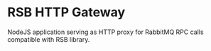 # RSB HTTP Gateway
NodeJS application serving as HTTP proxy for RabbitMQ RPC calls compatible with RSB library.
